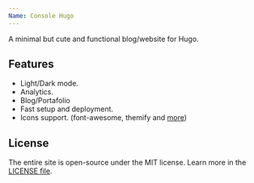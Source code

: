 ```yaml
---
Name: Console Hugo
---
```

A minimal but cute and functional blog/website for Hugo.

## Features
* Light/Dark mode.
* Analytics.
* Blog/Portafolio
* Fast setup and deployment.
* Icons support. (font-awesome, themify and [more](/blog/#))

## License
The entire site is open-source under the MIT license.
Learn more in the [LICENSE file](https://github.com/kyb3rcipher/hugo-theme-console/blob/main/LICENSE).
